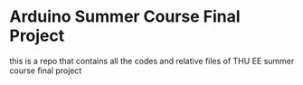 # Arduino Summer Course Final Project
this is a repo that contains all the codes and relative files of THU EE summer course final project
